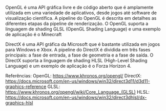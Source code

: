 OpenGL é uma API gráfica livre e de código aberto que é amplamente utilizada em uma variedade de aplicativos, desde jogos até software de visualização científica. A pipeline do OpenGL é descrita em detalhes as diferentes etapas da pipeline de renderização. O OpenGL suporta a linguagem de shading GLSL (OpenGL Shading Language) e uma exemplo de aplicação é o Minecraft 


DirectX é uma API gráfica da Microsoft que é bastante utilizada em jogos para Windows e Xbox. A pipeline do DirectX é dividida em três fases principais: a fase de entrada, a fase de geometria e a fase de saída. O DirectX suporta a linguagem de shading HLSL (High-Level Shading Language) e um exemplo de aplicação é o Forza Horizon 4.

Referências:
OpenGL: https://www.khronos.org/opengl/
DirectX: https://docs.microsoft.com/en-us/windows/win32/direct3d11/d3d11-graphics-reference
GLSL: https://www.khronos.org/opengl/wiki/Core_Language_(GLSL)
HLSL: https://docs.microsoft.com/en-us/windows/win32/direct3dhlsl/dx-graphics-hlsl